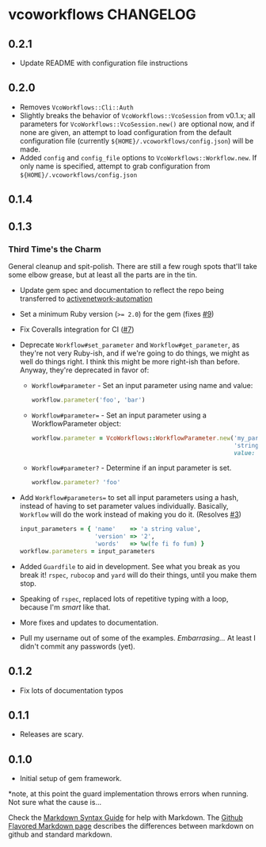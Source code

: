 vcoworkflows CHANGELOG
================

## 0.2.1

- Update README with configuration file instructions

## 0.2.0

- Removes `VcoWorkflows::Cli::Auth`
- Slightly breaks the behavior of `VcoWorkflows::VcoSession` from v0.1.x; all parameters for `VcoWorkflows::VcoSession.new()` are optional now, and if none are given, an attempt to load configuration from the default configuration file (currently `${HOME}/.vcoworkflows/config.json`) will be made.
- Added `config` and `config_file` options to `VcoWorkflows::Workflow.new`. If only name is specified, attempt to grab configuration from `${HOME}/.vcoworkflows/config.json`

## 0.1.4

## 0.1.3

### Third Time's the Charm

General cleanup and spit-polish. There are still a few rough spots that'll take some elbow grease, but at least all the parts are in the tin.

- Update gem spec and documentation to reflect the repo being transferred to [activenetwork-automation](https://github.com/activenetwork-automation)
- Set a minimum Ruby version (`>= 2.0`) for the gem (fixes [#9](https://github.com/activenetwork-automation/vcoworkflows/issues/9))
- Fix Coveralls integration for CI ([#7](https://github.com/activenetwork-automation/vcoworkflows/issues/7))
- Deprecate `Workflow#set_parameter` and `Workflow#get_parameter`, as they're not very Ruby-ish, and if we're going to do things, we might as well do things right. I think this might be more right-ish than before. Anyway, they're deprecated in favor of:
  - `Workflow#parameter` - Set an input parameter using name and value:
    ```ruby
    workflow.parameter('foo', 'bar')
    ```

  - `Workflow#parameter=` - Set an input parameter using a WorkflowParameter object:
    ```ruby
    workflow.parameter = VcoWorkflows::WorkflowParameter.new('my_parameter',
                                                             'string',
                                                             value: 'foo')
    ```

  - `Workflow#parameter?` - Determine if an input parameter is set.
    ```ruby
    workflow.parameter? 'foo'
    ```

- Add `Workflow#parameters=` to set all input parameters using a hash, instead of having to set parameter values individually. Basically, `Workflow` will do the work instead of making you do it. (Resolves [#3](https://github.com/activenetwork-automation/vcoworkflows/issues/3))
  ```ruby
  input_parameters = { 'name'    => 'a string value',
                       'version' => '2',
                       'words'   => %w(fe fi fo fum) }
  workflow.parameters = input_parameters
  ```

- Added `Guardfile` to aid in development. See what you break as you break it! `rspec`, `rubocop` and `yard` will do their things, until you make them stop.
- Speaking of `rspec`, replaced lots of repetitive typing with a loop, because I'm *smart* like that.
- More fixes and updates to documentation.
- Pull my username out of some of the examples. *Embarrasing...* At least I didn't commit any passwords (yet).

## 0.1.2

- Fix lots of documentation typos

## 0.1.1

- Releases are scary.

## 0.1.0

* Initial setup of gem framework.

*note, at this point the guard implementation throws errors when running. Not sure what the cause is...


Check the [Markdown Syntax Guide](http://daringfireball.net/projects/markdown/syntax) for help with Markdown.
The [Github Flavored Markdown page](http://github.github.com/github-flavored-markdown/) describes the differences between markdown on github and standard markdown.
